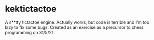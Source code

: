 # kektictactoe
A s\**tty tictactoe engine. Actually works, but code is terrible and I'm too lazy to fix some bugs. Created as an exercise as a precursor to chess programming on 31/5/21.
